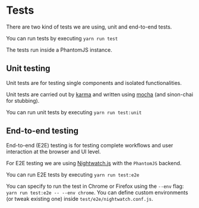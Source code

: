 # Tests

There are two kind of tests we are using, unit and end-to-end tests.

You can run tests by executing `yarn run test`

The tests run inside a PhantomJS instance.

## Unit testing

Unit tests are for testing single components and isolated functionalities.

Unit tests are carried out by [karma](https://karma-runner.github.io/1.0/index.html) and written using [mocha](http://mochajs.org/) (and sinon-chai for stubbing).

You can run unit tests by executing `yarn run test:unit`

## End-to-end testing

End-to-end (E2E) testing is for testing complete workflows and user interaction at the browser and UI level.

For E2E testing we are using [Nightwatch.js](http://nightwatchjs.org/) with the `PhantomJS` backend.

You can run E2E tests by executing `yarn run test:e2e`

You can specify to run the test in Chrome or Firefox using the `--env` flag: `yarn run test:e2e -- --env chrome`. You can define custom environments (or tweak existing one) inside `test/e2e/nightwatch.conf.js`.
